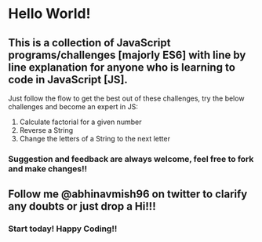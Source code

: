 # Hello World!


## This is a collection of JavaScript programs/challenges [majorly ES6] with line by line explanation for anyone who is learning to code in JavaScript [JS].




Just follow the flow to get the best out of these challenges, try the below challenges and become an expert in JS:

1. Calculate factorial for a given number
2. Reverse a String
3. Change the letters of a String to the next letter



### Suggestion and feedback are always welcome, feel free to fork and make changes!!


## Follow me @abhinavmish96 on twitter to clarify any doubts or just drop a Hi!!!


### Start today! Happy Coding!!